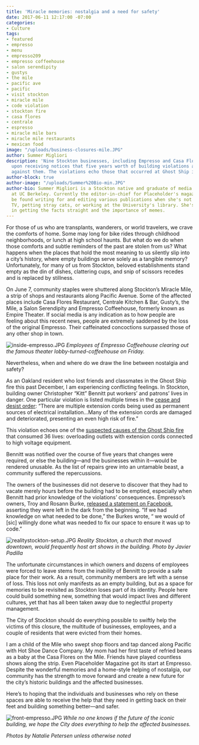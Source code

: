 ```yaml
---
title: 'Miracle memories: nostalgia and a need for safety'
date: 2017-06-11 12:17:00 -07:00
categories:
- Culture
tags:
- featured
- empresso
- menu
- empresso209
- empresso coffeehouse
- salon serendipity
- gustys
- the mile
- pacific ave
- pacific
- visit stockton
- miracle mile
- code violation
- stockton fire
- casa flores
- centrale
- espresso
- miracle mile bars
- miracle mile restaurants
- mexican food
image: "/uploads/business-closures-mile.JPG"
author: Summer Migliori
description: 'Nine Stockton businesses, including Empresso and Casa Flores, close
  upon receiving notices that five years worth of building violations are stacked
  against them. The violations echo those that occurred at Ghost Ship in Oakland. '
author-block: true
author-image: "/uploads/Summer%20Bio-min.JPG"
author-bio: Summer Migliori is a Stockton native and graduate of media and English
  at UC Berkeley. Currently the editor-in-chief for Placeholder's magazine, she can
  be found writing for and editing various publications when she's not tweeting, criticizing
  TV, petting stray cats, or working at the University's library. She's a firm believer
  in getting the facts straight and the importance of memes.
---
```


For those of us who are transplants, wanderers, or world travelers, we crave the comforts of home. Some may long for bike rides through childhood neighborhoods, or lunch at high school haunts. But what do we do when those comforts and subtle reminders of the past are stolen from us? What happens when the places that hold the most meaning to us silently slip into a city’s history, where empty buildings serve solely as a tangible memory? Unfortunately, for many of us from Stockton, beloved establishments stand empty as the din of dishes, clattering cups, and snip of scissors recedes and is replaced by stillness.

On June 7, community staples were shuttered along Stockton’s Miracle Mile, a strip of shops and restaurants along Pacific Avenue. Some of the affected places include Casa Flores Restaurant, Centrale Kitchen & Bar, Gusty’s, the Mile, a Salon Serendipity and Empresso Coffeehouse, formerly known as Empire Theater. If social media is any indication as to how people are feeling about this recent news, people are extremely saddened by the loss of the original Empresso. Their caffeinated concoctions surpassed those of any other shop in town.

![inside-empresso.JPG](/uploads/inside-empresso.JPG)
*Employees of Empresso Coffeehouse clearing out the famous theater lobby-turned-coffeehouse on Friday.*

Nevertheless, when and where do we draw the line between nostalgia and safety?

As an Oakland resident who lost friends and classmates in the Ghost Ship fire this past December, I am experiencing conflicting feelings. In Stockton, building owner Christopher “Kitt” Bennitt put workers’ and patrons’ lives in danger. One particular violation is listed multiple times in the [cease and desist order](https://drive.google.com/file/d/0B3ZOiXG9tKc2a0VwdUdhXzlkNFU/view): “There are multiple extension cords being used as permanent sources of electrical installation…Many of the extension cords are damaged and deteriorated, presenting an even high risk of fire.”

This violation echoes one of the [suspected causes of the Ghost Ship fire](https://www.theguardian.com/music/2017/jun/02/oakland-ghost-ship-warehouse-fire-aftermath-artists) that consumed 36 lives: overloading outlets with extension cords connected to high voltage equipment.

Bennitt was notified over the course of five years that changes were required, or else the building—and the businesses within it—would be rendered unusable. As the list of repairs grew into an untamable beast, a community suffered the repercussions.

The owners of the businesses did not deserve to discover that they had to vacate merely hours before the building had to be emptied, especially when Bennitt had prior knowledge of the violations’ consequences. Empresso’s owners, Troy and Rosann Burke, [released a statement on Facebook](https://www.facebook.com/Empresso209/posts/1322384117797157), asserting they were left in the dark from the beginning. “If we had knowledge on what needed to be done,” the Burkes wrote, “ we would of \[sic\] willingly done what was needed to fix our space to ensure it was up to code.”

![realitystockton-setup.JPG](/uploads/realitystockton-setup.JPG)
*Reality Stockton, a church that moved downtown, would frequently host art shows in the building. Photo by Javier Padilla*

The unfortunate circumstances in which owners and dozens of employees were forced to leave stems from the inability of Bennitt to provide a safe place for their work. As a result, community members are left with a sense of loss. This loss not only manifests as an empty building, but as a space for memories to be revisited as Stockton loses part of its identity. People here could build something new, something that would impact lives and different cultures, yet that has all been taken away due to neglectful property management.

The City of Stockton should do everything possible to swiftly help the victims of this closure, the multitude of businesses, employees, and a couple of residents that were evicted from their homes.

I am a child of the Mile who swept shop floors and tap danced along Pacific with Hot Shoe Dance Company. My mom had her first taste of refried beans as a baby at the Casa Flores on the Mile. Friends have played countless shows along the strip. Even Placeholder Magazine got its start at Empresso. Despite the wonderful memories and a home-style helping of nostalgia, our community has the strength to move forward and create a new future for the city’s historic buildings and the affected businesses.

Here’s to hoping that the individuals and businesses who rely on these spaces are able to receive the help that they need in getting back on their feet and building something better—and safer.

![front-empresso.JPG](/uploads/front-empresso.JPG)
*While no one knows if the future of the iconic building, we hope the City does everything to help the affected businesses.*

*Photos by Natalie Petersen unless otherwise noted*